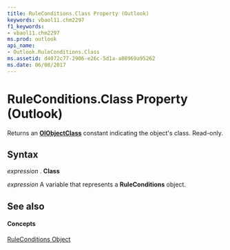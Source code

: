```yaml
---
title: RuleConditions.Class Property (Outlook)
keywords: vbaol11.chm2297
f1_keywords:
- vbaol11.chm2297
ms.prod: outlook
api_name:
- Outlook.RuleConditions.Class
ms.assetid: d4072c77-2906-e26c-5d1a-a88969a95262
ms.date: 06/08/2017
---
```



# RuleConditions.Class Property (Outlook)

Returns an  **[OlObjectClass](Outlook.OlObjectClass.md)** constant indicating the object's class. Read-only.


## Syntax

 _expression_ . **Class**

 _expression_ A variable that represents a **RuleConditions** object.


## See also


#### Concepts


[RuleConditions Object](Outlook.RuleConditions.md)

